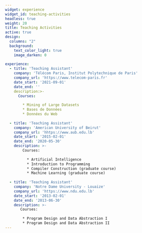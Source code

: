 ```yaml
---
widget: experience
widget_id: teaching-activities
headless: true
weight: 20
title: Teaching Activities
active: true
design:
  columns: "2"
  background:
    text_color_light: true
    image_darken: 0
    
experience:
  - title: 'Teaching Assistant'
    company: 'Télécom Paris, Institut Polytechnique de Paris'
    company_url: 'https://www.telecom-paris.fr'
    date_start: '2021-09-01'
    date_end: ''
    description:>-
      Courses:
      
        * Mining of Large Datasets
        * Bases de Données
        * Données du Web
                
  - title: 'Teaching Assistant'
    company: 'American University of Beirut'
    company_url: 'hhtps://www.aub.edu.lb'
    date_start: '2015-02-01'
    date_end: '2020-05-30'
    description: >-
        Courses:
        
          * Artificial Intelligence
          * Introduction to Programming
          * Compiler Construction (graduate course)
          * Machine Learning (graduate course)
       
  - title: 'Teaching Assistant'
    company: 'Notre Dame University - Louaize'
    company_url: 'https://www.ndu.edu.lb'
    date_start: '2013-02-01'
    date_end: '2013-06-30'
    description: >-
       Courses:
        
        * Program Design and Data Abstraction I
        * Program Design and Data Abstraction II
---
```

